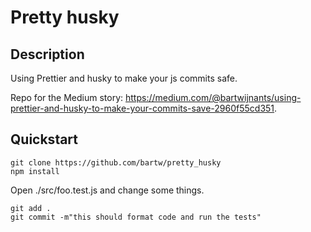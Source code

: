 # Pretty husky

## Description

Using Prettier and husky to make your js commits safe.

Repo for the Medium story: https://medium.com/@bartwijnants/using-prettier-and-husky-to-make-your-commits-save-2960f55cd351.

## Quickstart

```shell
git clone https://github.com/bartw/pretty_husky
npm install
```

Open ./src/foo.test.js and change some things.

```shell
git add .
git commit -m"this should format code and run the tests"
```
